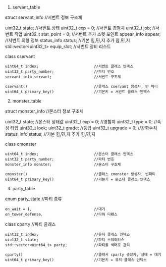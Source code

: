 1. servant_table

 struct servant_info                        //서번트 정보 구조체

   uint32_t state;                          //서번트 상태
   uint32_t exp = 0;                        //서번트 경험치
   uint32_t job;                            //서번트 직업 
   uint32_t stat_point = 0;                 //서번트 추가 스텟  포인트 
   appear_info appear;                      //서번트 외형 정보
   status_info status;                      //기본 힘,민,지 추가 힘,민,지
   std::vector<uint32_t> equip_slot;        //서번트 장비 리스트


class cservant 

    uint64_t index;                         //서번트 클래스 인덱스 
    uint32_t party_number;                  //파티 번호 
    servant_info servant;                   //서번트 구조체 

    cservant()                              //클래스 cservant 생성자, 빈 파티
    uint64_t primary_key()                  //기본키 = 서번트 클래스 인덱스 


2. monster_table 

 struct monster_info                        //몬스터 정보 구조체 

   uint32_t state;                          //몬스터 상태값
   uint32_t exp = 0;                        //경험치
   uint32_t type = 0;                       //속성 타입
   uint32_t look;
   uint32_t grade;                          //등급
   uint32_t upgrade = 0;                    //강화수치
   status_info status;                      //기본 힘,민,지 추가 힘,민,지


class cmonster

    uint64_t index;                         //몬스터 클래스 인덱스
    uint32_t party_number;                  //파티 번호
    monster_info monster;                   //몬스터 구조체

    cmonster()                              //클래스 cmonster 생성자, 빈파티 
    uint64_t primary_key()                  //기본키 = 몬스터 클래스 인덱스



3. party_table              

enum party_state                            //파티 종류

    on_wait = 1,                            //대기 
    on_tower_defense,                       //타워 디펜스


class cparty                                //파티 클래스 
     
    uint32_t index;                         //유저 클래스 인덱스  
    uint32_t state;                         //파티 스테이터스
    std::vector<uint64_t> party;            //파티를 벡터로 관리 

    cparty()                                //클래서 cparty 생성자, 상태 = 대기 
    uint64_t primary_key()                  //기본키 = 유저 클래스 인덱스

